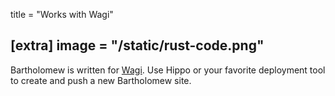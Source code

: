 title = "Works with Wagi"

[extra]
image = "/static/rust-code.png"
---
Bartholomew is written for [Wagi](https://github.com/deislabs/wagi).
Use Hippo or your favorite deployment tool to create and push a new Bartholomew site.